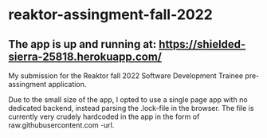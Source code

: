 # reaktor-assingment-fall-2022


## The app is up and running at: <https://shielded-sierra-25818.herokuapp.com/>

My submission for the Reaktor fall 2022 Software Development Trainee pre-assingment application. 

Due to the small size of the app, I opted to use a single page app with no dedicated backend, instead parsing the .lock-file in the browser. The file is currently very crudely hardcoded in the app in the form of raw.githubusercontent.com -url. 
